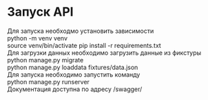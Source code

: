 
# Запуск API  

Для запуска необходмо установить зависимости  
python -m venv venv  
source venv/bin/activate
pip install -r requirements.txt  
Для загрузки данных необходимо загрузить данные из фикстуры  
python manage.py migrate  
python manage.py loaddata fixtures/data.json  
Для запуска необходимо запустить команду  
python manage.py runserver  
Документация доступна по адресу /swagger/
